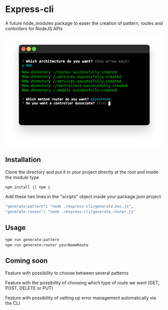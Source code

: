 # Express-cli

A future node_modules package to easer the creation of pattern, routes and controllers for NodeJS APIs

<img src="https://github.com/naodevtech/express-cli/blob/master/mockup/express_cli_mockup.png" />

## Installation

Clone the directory and put it in your project directly at the root and inside the module type 

```bash
npm install || npm i 
```

Add these two lines in the "scripts" object inside your package.json project

```bash
"generate:pattern": "node ./express-cli/generate.mvc.js",
"generate:router": "node ./express-cli/generate.router.js"
```

## Usage

```python
npm run generate:pattern
npm run generate:router yourNameRoute
```
## Coming soon

Feature with possibility to choose between several patterns

Feature with the possibility of choosing which type of route we want (GET, POST, DELETE or PUT)

Feature with possibility of setting up error management automatically via the CLI
